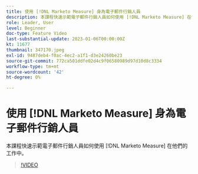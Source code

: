 ```yaml
---
title: 使用 [!DNL Marketo Measure] 身為電子郵件行銷人員
description: 本課程快速示範電子郵件行銷人員如何使用 [!DNL Marketo Measure] 在他們的工作中。
role: Leader, User
level: Beginner
doc-type: Feature Video
last-substantial-update: 2023-01-06T00:00:00Z
kt: 11677
thumbnail: 347170.jpeg
exl-id: 9487deb4-f0ac-4ec2-a1f1-d3e24260be23
source-git-commit: 772ca501ddfe02d4c9f06580989d97d10d8c3334
workflow-type: tm+mt
source-wordcount: '42'
ht-degree: 0%

---
```


# 使用 [!DNL Marketo Measure] 身為電子郵件行銷人員

本課程快速示範電子郵件行銷人員如何使用 [!DNL Marketo Measure] 在他們的工作中。

>[!VIDEO](https://video.tv.adobe.com/v/347170/?quality=12&learn=on)
